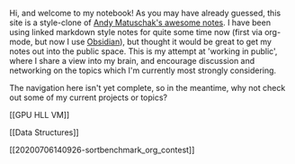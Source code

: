 Hi, and welcome to my notebook! As you may have already guessed, this site is a style-clone of [Andy Matuschak's awesome notes](https://notes.andymatuschak.org/About_these_notes). I have been using linked markdown style notes for quite some time now (first via org-mode, but now I use [Obsidian](https://obsidian.md)), but thought it would be great to get my notes out into the public space. This is my attempt at 'working in public', where I share a view into my brain, and encourage discussion and networking on the topics which I'm currently most strongly considering. 

The navigation here isn't yet complete, so in the meantime, why not check out some of my current projects or topics? 

[[GPU HLL VM]]

[[Data Structures]]

[[20200706140926-sortbenchmark_org_contest]]
